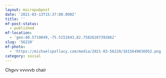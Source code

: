 ```yaml
---
layout: micropubpost
date: '2021-03-13T15:37:00.000Z'
title: ''
mf-post-status:
  - published
mf-location:
  - 'geo:40.5719849,-75.5151843,82.75826287392862'
slug: '56220'
mf-photo:
  - 'https://michaelspellacy.com/media/2021-03-56220/1615649836952.png'
category: social
---
```

Chgvv vvvvvb chair
